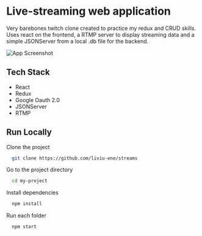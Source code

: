 
# Live-streaming web application

Very barebones twitch clone created to practice my redux and CRUD skills. Uses react on the frontend, a RTMP server to display streaming data and a simple JSONServer from a local .db file for the backend.


![App Screenshot](https://i.imgur.com/pPbmpnh.png)

## Tech Stack

- React
- Redux
- Google Oauth 2.0
- JSONServer
- RTMP

## Run Locally

Clone the project

```bash
  git clone https://github.com/liviu-ene/streams
```

Go to the project directory

```bash
  cd my-project
```

Install dependencies

```bash
  npm install
```

Run each folder

```bash
  npm start
```

